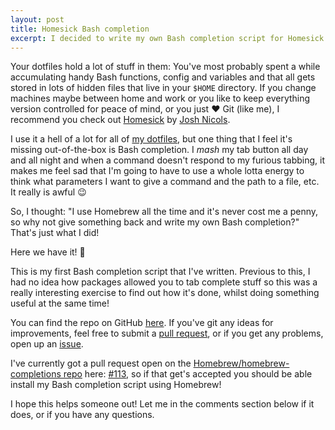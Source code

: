 ```yaml
---
layout: post
title: Homesick Bash completion
excerpt: I decided to write my own Bash completion script for Homesick.
---
```


Your dotfiles hold a lot of stuff in them: You've most probably spent a while accumulating handy Bash functions,
config and variables and that all gets stored in lots of hidden files that live in your `$HOME` directory. If you change
machines maybe between home and work or you like to keep everything version controlled for peace of mind, or you just
:heart: Git (like me), I recommend you check out [Homesick][homesick] by [Josh Nicols][josh-nicols].

I use it a hell of a lot for all of [my dotfiles][my-dotfiles], but one thing that I feel it's missing out-of-the-box
is Bash completion. I *mash* my tab button all day and all night and when a command doesn't respond to my furious
tabbing, it makes me feel sad that I'm going to have to use a whole lotta energy to think what parameters I want to
give a command and the path to a file, etc. It really is awful :wink:

So, I thought: "I use Homebrew all the time and it's never cost me a penny, so why not give something back and write
my own Bash completion?" That's just what I did!

Here we have it! :tada:

<script src="https://gist.github.com/MasterRoot24/10f692638ff6975bbc2550b4a37c561e.js"></script>

This is my first Bash completion script that I've written. Previous to this, I had no idea how packages allowed you to
tab complete stuff so this was a really interesting exercise to find out how it's done, whilst doing something useful
at the same time!

You can find the repo on GitHub [here][homesick-completion-repo]. If you've git any ideas for improvements, feel free
to submit a [pull request][pull-request], or if you get any problems, open up an [issue][issue].

I've currently got a pull request open on the [Homebrew/homebrew-completions repo][homebrew-completions] here:
[#113](https://github.com/Homebrew/homebrew-completions/pull/113), so if that get's accepted you should be able install
my Bash completion script using Homebrew!

I hope this helps someone out! Let me in the comments section below if it does, or if you have any questions.

[homesick]: https://github.com/technicalpickles/homesick
[josh-nicols]: https://github.com/technicalpickles
[my-dotfiles]: https://github.com/MasterRoot24/dotfiles
[homesick-completion-repo]: https://github.com/MasterRoot24/homesick-completion
[pull-request]: https://github.com/MasterRoot24/homesick-completion/pulls
[issue]: https://github.com/MasterRoot24/homesick-completion/issues
[homebrew-completions]: https://github.com/Homebrew/homebrew-completions
